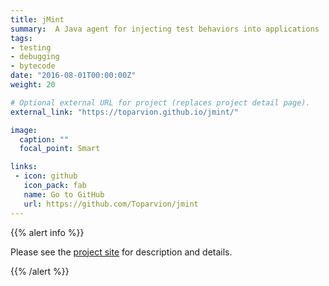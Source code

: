 ```yaml
---
title: jMint
summary:  A Java agent for injecting test behaviors into applications
tags:
- testing
- debugging
- bytecode
date: "2016-08-01T00:00:00Z"
weight: 20

# Optional external URL for project (replaces project detail page).
external_link: "https://toparvion.github.io/jmint/"

image:
  caption: ""
  focal_point: Smart

links:
 - icon: github
   icon_pack: fab
   name: Go to GitHub
   url: https://github.com/Toparvion/jmint
---
```


{{% alert info %}}

Please see the [project site](https://toparvion.github.io/jmint/) for description and details.

{{% /alert %}}